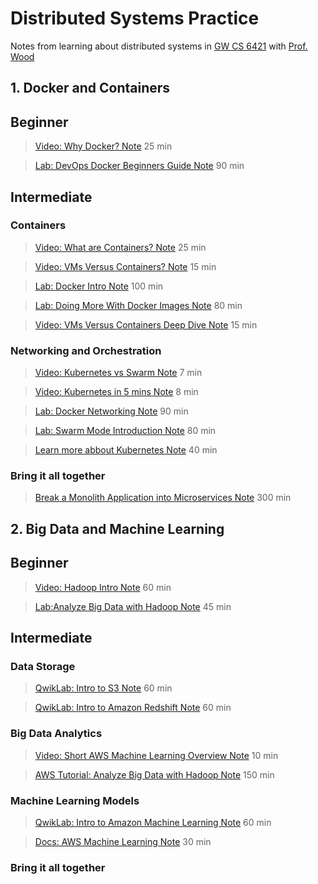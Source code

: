 # Distributed Systems Practice
Notes from learning about distributed systems in [GW CS 6421](https://gwdistsys18.github.io/) with [Prof. Wood](https://faculty.cs.gwu.edu/timwood/)

## 1. Docker and Containers

## Beginner
> [Video: Why Docker? Note](https://github.com/AlexQianYi/dist-sys-practice/blob/master/WhyDockerNote.pdf) 25 min

>  [Lab: DevOps Docker Beginners Guide Note](https://github.com/AlexQianYi/dist-sys-practice/blob/master/FirstAlpineLinuxContainers.pdf) 90 min

## Intermediate

### Containers
> [Video: What are Containers? Note](https://github.com/AlexQianYi/dist-sys-practice/blob/master/WhatAreContainer.pdf) 25 min

> [Video: VMs Versus Containers? Note](https://github.com/AlexQianYi/dist-sys-practice/blob/master/VM%20%26%20Container.png) 15 min

>  [Lab: Docker Intro Note](https://github.com/AlexQianYi/dist-sys-practice/blob/master/DockerIntro.pdf) 100 min

 >  [Lab: Doing More With Docker Images Note](https://github.com/AlexQianYi/dist-sys-practice/blob/master/Doing%20More%20With%20Docker%20Images.pdf) 80 min
 
 > [Video: VMs Versus Containers Deep Dive Note](https://github.com/AlexQianYi/dist-sys-practice/blob/master/VMs%20Versus%20Containers%20Deep%20Dive.png) 15 min
 
### Networking and Orchestration
 > [Video: Kubernetes vs Swarm Note](https://github.com/AlexQianYi/dist-sys-practice/blob/master/Kubernetes%20vs%20Swarm.pdf) 7 min
 
  > [Video: Kubernetes in 5 mins Note](https://github.com/AlexQianYi/dist-sys-practice/blob/master/Kubernetes%20in%205%20Minutes.pdf) 8 min
 
  >  [Lab: Docker Networking Note](https://github.com/AlexQianYi/dist-sys-practice/blob/master/Docker%20Networking%20Hands-on%20Lab.pdf) 90 min
  
   >  [Lab: Swarm Mode Introduction Note](https://github.com/AlexQianYi/dist-sys-practice/blob/master/Swarm%20Mode%20Introduction%20for%20IT%20Pros.pdf) 80 min
   
   >  [Learn more abbout Kubernetes Note](https://github.com/AlexQianYi/dist-sys-practice/blob/master/Learn%20more%20about%20Kubernetes.pdf) 40 min  
 
### Bring it all together
   >  [Break a Monolith Application into Microservices Note](https://github.com/AlexQianYi/dist-sys-practice/blob/master/Break%20a%20Monolith%20Application%20into%20Microservices.pdf) 300 min 
 
## 2. Big Data and Machine Learning

## Beginner
> [Video: Hadoop Intro Note](https://github.com/AlexQianYi/dist-sys-practice/blob/master/Hadoop%20Intro.pdf) 60 min

>  [Lab:Analyze Big Data with Hadoop Note](https://github.com/AlexQianYi/dist-sys-practice/blob/master/Analyze%20Big%20Data%20with%20Hadoop.pdf) 45 min

## Intermediate

### Data Storage
> [QwikLab: Intro to S3 Note](https://github.com/AlexQianYi/dist-sys-practice/blob/master/QwikLab-Intro%20to%20S3.pdf) 60 min

> [QwikLab: Intro to Amazon Redshift Note](https://github.com/AlexQianYi/dist-sys-practice/blob/master/QwikLab-Intro%20to%20Amazon%20Redshift.pdf) 60 min

### Big Data Analytics

> [Video: Short AWS Machine Learning Overview Note](https://github.com/AlexQianYi/dist-sys-practice/blob/master/Video-Short%20AWS%20Machine%20Learning%20Overview.pdf) 10 min

> [AWS Tutorial: Analyze Big Data with Hadoop Note](https://github.com/AlexQianYi/dist-sys-practice/blob/master/AWS%20Tutorial-Analyze%20Big%20Data%20with%20Hadoop.pdf) 150 min

### Machine Learning Models

> [QwikLab: Intro to Amazon Machine Learning Note](https://github.com/AlexQianYi/dist-sys-practice/blob/master/QwikLab-Intro%20to%20Amazon%20Machine%20Learning.pdf) 60 min

> [Docs: AWS Machine Learning Note](https://github.com/AlexQianYi/dist-sys-practice/blob/master/Docs-AWS%20Machine%20Learning.pdf) 30 min

### Bring it all together